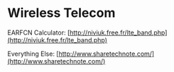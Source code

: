 # Wireless Telecom

EARFCN Calculator: [http://niviuk.free.fr/lte_band.php](http://niviuk.free.fr/lte_band.php)

Everything Else: [http://www.sharetechnote.com/](http://www.sharetechnote.com/)
